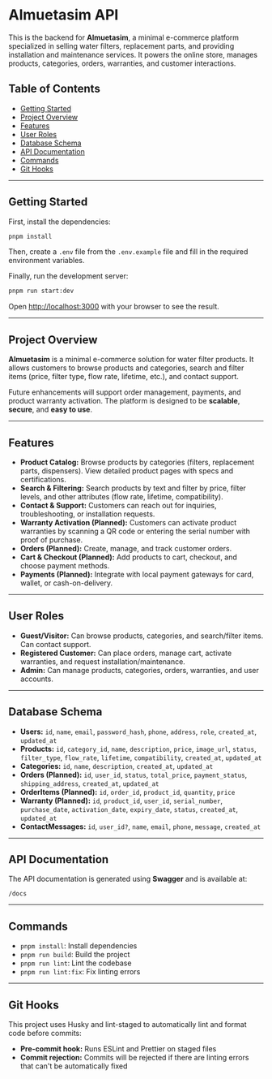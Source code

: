 # Almuetasim API

This is the backend for **Almuetasim**, a minimal e-commerce platform specialized in selling water filters, replacement parts, and providing installation and maintenance services. It powers the online store, manages products, categories, orders, warranties, and customer interactions.

## Table of Contents

- [Getting Started](#getting-started)
- [Project Overview](#project-overview)
- [Features](#features)
- [User Roles](#user-roles)
- [Database Schema](#database-schema)
- [API Documentation](#api-documentation)
- [Commands](#commands)
- [Git Hooks](#git-hooks)

---

## Getting Started

First, install the dependencies:

```bash
pnpm install
```

Then, create a `.env` file from the `.env.example` file and fill in the required environment variables.

Finally, run the development server:

```bash
pnpm run start:dev
```

Open [http://localhost:3000](http://localhost:3000) with your browser to see the result.

---

## Project Overview

**Almuetasim** is a minimal e-commerce solution for water filter products. It allows customers to browse products and categories, search and filter items (price, filter type, flow rate, lifetime, etc.), and contact support.

Future enhancements will support order management, payments, and product warranty activation. The platform is designed to be **scalable**, **secure**, and **easy to use**.

---

## Features

- **Product Catalog:** Browse products by categories (filters, replacement parts, dispensers). View detailed product pages with specs and certifications.
- **Search & Filtering:** Search products by text and filter by price, filter levels, and other attributes (flow rate, lifetime, compatibility).
- **Contact & Support:** Customers can reach out for inquiries, troubleshooting, or installation requests.
- **Warranty Activation (Planned):** Customers can activate product warranties by scanning a QR code or entering the serial number with proof of purchase.
- **Orders (Planned):** Create, manage, and track customer orders.
- **Cart & Checkout (Planned):** Add products to cart, checkout, and choose payment methods.
- **Payments (Planned):** Integrate with local payment gateways for card, wallet, or cash-on-delivery.

---

## User Roles

- **Guest/Visitor:** Can browse products, categories, and search/filter items. Can contact support.
- **Registered Customer:** Can place orders, manage cart, activate warranties, and request installation/maintenance.
- **Admin:** Can manage products, categories, orders, warranties, and user accounts.

---

## Database Schema

- **Users:** `id`, `name`, `email`, `password_hash`, `phone`, `address`, `role`, `created_at`, `updated_at`
- **Products:** `id`, `category_id`, `name`, `description`, `price`, `image_url`, `status`, `filter_type`, `flow_rate`, `lifetime`, `compatibility`, `created_at`, `updated_at`
- **Categories:** `id`, `name`, `description`, `created_at`, `updated_at`
- **Orders (Planned):** `id`, `user_id`, `status`, `total_price`, `payment_status`, `shipping_address`, `created_at`, `updated_at`
- **OrderItems (Planned):** `id`, `order_id`, `product_id`, `quantity`, `price`
- **Warranty (Planned):** `id`, `product_id`, `user_id`, `serial_number`, `purchase_date`, `activation_date`, `expiry_date`, `status`, `created_at`, `updated_at`
- **ContactMessages:** `id`, `user_id?`, `name`, `email`, `phone`, `message`, `created_at`

---

## API Documentation

The API documentation is generated using **Swagger** and is available at:

```
/docs
```

---

## Commands

- `pnpm install`: Install dependencies
- `pnpm run build`: Build the project
- `pnpm run lint`: Lint the codebase
- `pnpm run lint:fix`: Fix linting errors

---

## Git Hooks

This project uses Husky and lint-staged to automatically lint and format code before commits:

- **Pre-commit hook:** Runs ESLint and Prettier on staged files
- **Commit rejection:** Commits will be rejected if there are linting errors that can't be automatically fixed
